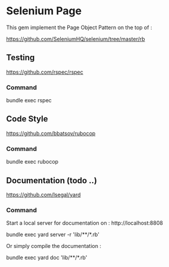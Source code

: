 # Selenium Page

This gem implement the Page Object Pattern on the top of :

https://github.com/SeleniumHQ/selenium/tree/master/rb

## Testing

https://github.com/rspec/rspec

### Command

bundle exec rspec

## Code Style

https://github.com/bbatsov/rubocop

### Command

bundle exec rubocop

## Documentation (todo ..)

https://github.com/lsegal/yard

### Command

Start a local server for documentation on : http://localhost:8808

bundle exec yard server -r 'lib/**/*.rb'

Or simply compile the documentation :

bundle exec yard doc 'lib/**/*.rb'
